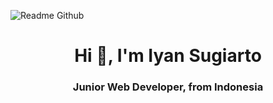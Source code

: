 ![Readme Github](https://github.com/IyanSugiarto18/IyanSugiarto18/assets/104921316/4f7f3208-48d3-4558-acc7-39b193c5ef1a)

<h1 align="center">Hi 👋, I'm Iyan Sugiarto</h1>
<h3 align="center">Junior Web Developer, from Indonesia</h3>
